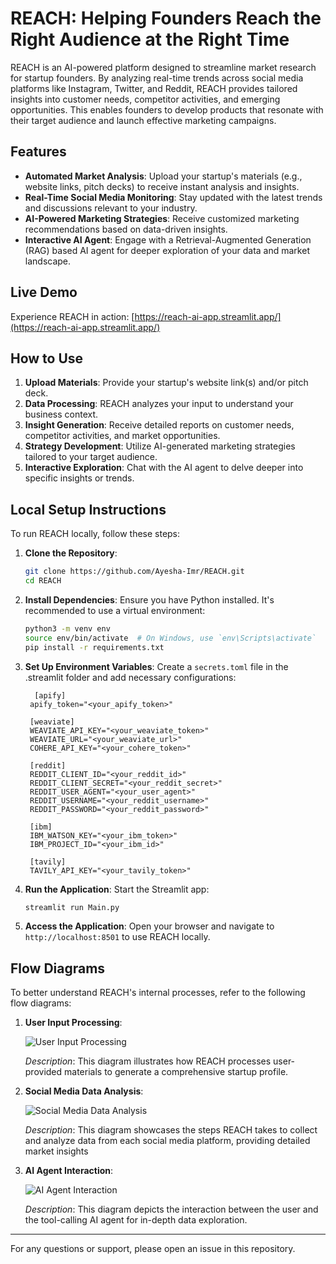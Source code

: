 # REACH: Helping Founders Reach the Right Audience at the Right Time

REACH is an AI-powered platform designed to streamline market research for startup founders. By analyzing real-time trends across social media platforms like Instagram, Twitter, and Reddit, REACH provides tailored insights into customer needs, competitor activities, and emerging opportunities. This enables founders to develop products that resonate with their target audience and launch effective marketing campaigns.

## Features

- **Automated Market Analysis**: Upload your startup's materials (e.g., website links, pitch decks) to receive instant analysis and insights.
- **Real-Time Social Media Monitoring**: Stay updated with the latest trends and discussions relevant to your industry.
- **AI-Powered Marketing Strategies**: Receive customized marketing recommendations based on data-driven insights.
- **Interactive AI Agent**: Engage with a Retrieval-Augmented Generation (RAG) based AI agent for deeper exploration of your data and market landscape.

## Live Demo

Experience REACH in action: [https://reach-ai-app.streamlit.app/](https://reach-ai-app.streamlit.app/)

## How to Use

1. **Upload Materials**: Provide your startup's website link(s) and/or pitch deck.
2. **Data Processing**: REACH analyzes your input to understand your business context.
3. **Insight Generation**: Receive detailed reports on customer needs, competitor activities, and market opportunities.
4. **Strategy Development**: Utilize AI-generated marketing strategies tailored to your target audience.
5. **Interactive Exploration**: Chat with the AI agent to delve deeper into specific insights or trends.

## Local Setup Instructions

To run REACH locally, follow these steps:

1. **Clone the Repository**:
   ```bash
   git clone https://github.com/Ayesha-Imr/REACH.git
   cd REACH
   ```

2. **Install Dependencies**:
   Ensure you have Python installed. It's recommended to use a virtual environment:
   ```bash
   python3 -m venv env
   source env/bin/activate  # On Windows, use `env\Scripts\activate`
   pip install -r requirements.txt
   ```

3. **Set Up Environment Variables**:
   Create a `secrets.toml` file in the .streamlit folder and add necessary configurations:
   ```env
     [apify]
    apify_token="<your_apify_token>"
    
    [weaviate]
    WEAVIATE_API_KEY="<your_weaviate_token>"
    WEAVIATE_URL="<your_weaviate_url>"
    COHERE_API_KEY="<your_cohere_token>"
    
    [reddit]
    REDDIT_CLIENT_ID="<your_reddit_id>"
    REDDIT_CLIENT_SECRET="<your_reddit_secret>"
    REDDIT_USER_AGENT="<your_user_agent>"
    REDDIT_USERNAME="<your_reddit_username>"
    REDDIT_PASSWORD="<your_reddit_password>"
    
    [ibm]
    IBM_WATSON_KEY="<your_ibm_token>"
    IBM_PROJECT_ID="<your_ibm_id>"
    
    [tavily]
    TAVILY_API_KEY="<your_tavily_token>"
   ```

4. **Run the Application**:
   Start the Streamlit app:
   ```bash
   streamlit run Main.py
   ```

5. **Access the Application**:
   Open your browser and navigate to `http://localhost:8501` to use REACH locally.

## Flow Diagrams

To better understand REACH's internal processes, refer to the following flow diagrams:

1. **User Input Processing**:

   ![User Input Processing](diagrams/reach-diag-1.png)

   *Description*: This diagram illustrates how REACH processes user-provided materials to generate a comprehensive startup profile.




2. **Social Media Data Analysis**:

   ![Social Media Data Analysis](diagrams/reach-diag-2.png)

   *Description*: This diagram showcases the steps REACH takes to collect and analyze data from each social media platform, providing detailed market insights





3. **AI Agent Interaction**:

   ![AI Agent Interaction](diagrams/reach-diag-3.png)

   *Description*: This diagram depicts the interaction between the user and the tool-calling AI agent for in-depth data exploration.

---

For any questions or support, please open an issue in this repository. 
